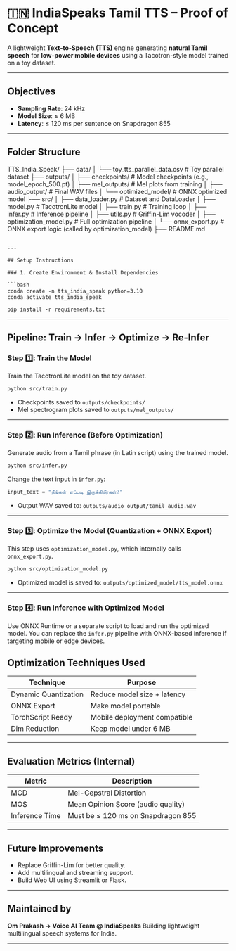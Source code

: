 # 🇮🇳 IndiaSpeaks Tamil TTS – Proof of Concept

A lightweight **Text-to-Speech (TTS)** engine generating **natural Tamil speech** for **low-power mobile devices** using a Tacotron-style model trained on a toy dataset.

---

## Objectives

- **Sampling Rate**: 24 kHz  
- **Model Size**: ≤ 6 MB  
- **Latency**: ≤ 120 ms per sentence on Snapdragon 855  

---

## Folder Structure



TTS\_India\_Speak/
├── data/
│   └── toy\_tts\_parallel\_data.csv       # Toy parallel dataset
├── outputs/
│   ├── checkpoints/                    # Model checkpoints (e.g., model\_epoch\_500.pt)
│   ├── mel\_outputs/                    # Mel plots from training
│   ├── audio\_output/                   # Final WAV files
│   └── optimized\_model/                # ONNX optimized model
├── src/
│   ├── data\_loader.py                  # Dataset and DataLoader
│   ├── model.py                        # TacotronLite model
│   ├── train.py                        # Training loop
│   ├── infer.py                        # Inference pipeline
│   ├── utils.py                        # Griffin-Lim vocoder
│   ├── optimization\_model.py           # Full optimization pipeline
│   └── onnx\_export.py                  # ONNX export logic (called by optimization\_model)
├── README.md                           
```

---

## Setup Instructions

### 1. Create Environment & Install Dependencies

```bash
conda create -n tts_india_speak python=3.10
conda activate tts_india_speak

pip install -r requirements.txt
````

---

## Pipeline: Train → Infer → Optimize → Re-Infer

### Step 1️⃣: Train the Model

Train the TacotronLite model on the toy dataset.

```bash
python src/train.py
```

* Checkpoints saved to `outputs/checkpoints/`
* Mel spectrogram plots saved to `outputs/mel_outputs/`

---

### Step 2️⃣: Run Inference (Before Optimization)

Generate audio from a Tamil phrase (in Latin script) using the trained model.

```bash
python src/infer.py
```

Change the text input in `infer.py`:

```python
input_text = "நீங்கள் எப்படி இருக்கிறீர்கள்?"
```

* Output WAV saved to: `outputs/audio_output/tamil_audio.wav`

---

### Step 3️⃣: Optimize the Model (Quantization + ONNX Export)

This step uses `optimization_model.py`, which internally calls `onnx_export.py`.

```bash
python src/optimization_model.py
```

* Optimized model is saved to: `outputs/optimized_model/tts_model.onnx`

---

### Step 4️⃣: Run Inference with Optimized Model

Use ONNX Runtime or a separate script to load and run the optimized model. You can replace the `infer.py` pipeline with ONNX-based inference if targeting mobile or edge devices.


## Optimization Techniques Used

| Technique            | Purpose                      |
| -------------------- | ---------------------------- |
| Dynamic Quantization | Reduce model size + latency  |
| ONNX Export          | Make model portable          |
| TorchScript Ready    | Mobile deployment compatible |
| Dim Reduction        | Keep model under 6 MB        |

---

## Evaluation Metrics (Internal)

| Metric         | Description                        |
| -------------- | ---------------------------------- |
| MCD            | Mel-Cepstral Distortion            |
| MOS            | Mean Opinion Score (audio quality) |
| Inference Time | Must be ≤ 120 ms on Snapdragon 855 |

---

## Future Improvements

* Replace Griffin-Lim for better quality.
* Add multilingual and streaming support.
* Build Web UI using Streamlit or Flask.

---

## Maintained by

**Om Prakash -> Voice AI Team @ IndiaSpeaks**
Building lightweight multilingual speech systems for India.

---